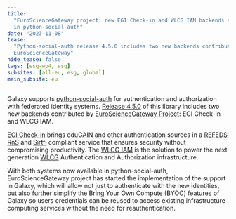 ```yaml
---
title:
  "EuroScienceGateway project: new EGI Check-in and WLCG IAM backends available
  in python-social-auth"
date: "2023-11-08"
tease:
  "Python-social-auth release 4.5.0 includes two new backends contributed by
  EuroScienceGateway"
hide_tease: false
tags: [esg-wp4, esg]
subsites: [all-eu, esg, global]
main_subsite: eu
---
```


Galaxy supports [python-social-auth](https://github.com/python-social-auth) for
authentication and authorization with federated identity systems.
[Release 4.5.0](https://github.com/python-social-auth/social-core/releases/tag/4.5.0)
of this library includes two new backends contributed by
[EuroScienceGateway Project](../../projects/esg/): EGI Check-in and WLCG IAM.

[EGI Check-in](https://www.egi.eu/service/check-in/) brings eduGAIN and other
authentication sources in a [REFEDS RnS](https://refeds.org/) and
[Sirtfi](https://aarc-project.eu/policies/sirtfi/) compliant service that
ensures security without compromising productivity. The
[WLCG IAM](https://wlcg.cloud.cnaf.infn.it/login) is the solution to power the
next generation [WLCG](https://wlcg.web.cern.ch/) Authentication and
Authorization infrastructure.

With both systems now available in python-social-auth, EuroScienceGateway
project has started the implementation of the support in Galaxy, which will
allow not just to authenticate with the new identities, but also further
simplify the Bring Your Own Compute (BYOC) features of Galaxy so users
credentials can be reused to access existing infrastructure computing services
without the need for reauthentication.
